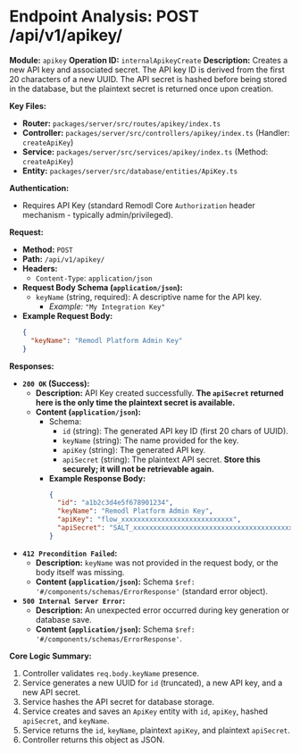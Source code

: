 # Endpoint Analysis: POST /api/v1/apikey/

**Module:** `apikey`
**Operation ID:** `internalApikeyCreate`
**Description:** Creates a new API key and associated secret. The API key ID is derived from the first 20 characters of a new UUID. The API secret is hashed before being stored in the database, but the plaintext secret is returned once upon creation.

**Key Files:**
*   **Router:** `packages/server/src/routes/apikey/index.ts`
*   **Controller:** `packages/server/src/controllers/apikey/index.ts` (Handler: `createApiKey`)
*   **Service:** `packages/server/src/services/apikey/index.ts` (Method: `createApiKey`)
*   **Entity:** `packages/server/src/database/entities/ApiKey.ts`

**Authentication:**
*   Requires API Key (standard Remodl Core `Authorization` header mechanism - typically admin/privileged).

**Request:**
*   **Method:** `POST`
*   **Path:** `/api/v1/apikey/`
*   **Headers:**
    *   `Content-Type`: `application/json`
*   **Request Body Schema (`application/json`):**
    *   `keyName` (string, required): A descriptive name for the API key.
        *   *Example:* `"My Integration Key"`
*   **Example Request Body:**
    ```json
    {
      "keyName": "Remodl Platform Admin Key"
    }
    ```

**Responses:**

*   **`200 OK` (Success):**
    *   **Description:** API Key created successfully. **The `apiSecret` returned here is the only time the plaintext secret is available.**
    *   **Content (`application/json`):**
        *   Schema:
            *   `id` (string): The generated API key ID (first 20 chars of UUID).
            *   `keyName` (string): The name provided for the key.
            *   `apiKey` (string): The generated API key.
            *   `apiSecret` (string): The plaintext API secret. **Store this securely; it will not be retrievable again.**
        *   **Example Response Body:**
            ```json
            {
              "id": "a1b2c3d4e5f678901234",
              "keyName": "Remodl Platform Admin Key",
              "apiKey": "flow_xxxxxxxxxxxxxxxxxxxxxxxxxxxx",
              "apiSecret": "SALT_xxxxxxxxxxxxxxxxxxxxxxxxxxxxxxxxxxxxxxxxxxxxxxxxxxxxxxxxxxxxxxxx" 
            }
            ```
*   **`412 Precondition Failed`:**
    *   **Description:** `keyName` was not provided in the request body, or the body itself was missing.
    *   **Content (`application/json`):** Schema `$ref: '#/components/schemas/ErrorResponse'` (standard error object).
*   **`500 Internal Server Error`:**
    *   **Description:** An unexpected error occurred during key generation or database save.
    *   **Content (`application/json`):** Schema `$ref: '#/components/schemas/ErrorResponse'`.

**Core Logic Summary:**
1. Controller validates `req.body.keyName` presence.
2. Service generates a new UUID for `id` (truncated), a new API key, and a new API secret.
3. Service hashes the API secret for database storage.
4. Service creates and saves an `ApiKey` entity with `id`, `apiKey`, hashed `apiSecret`, and `keyName`.
5. Service returns the `id`, `keyName`, plaintext `apiKey`, and plaintext `apiSecret`.
6. Controller returns this object as JSON.
